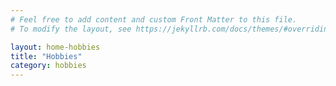 ```yaml
---
# Feel free to add content and custom Front Matter to this file.
# To modify the layout, see https://jekyllrb.com/docs/themes/#overriding-theme-defaults

layout: home-hobbies
title: "Hobbies"
category: hobbies
---
```

